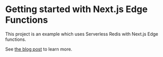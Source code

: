 # Getting started with Next.js Edge Functions

This project is an example which uses Serverless Redis with Next.js Edge functions.

See [the blog post](https://blog.upstash.com/getstarted-nextjs-edge-with-redis) to learn more.